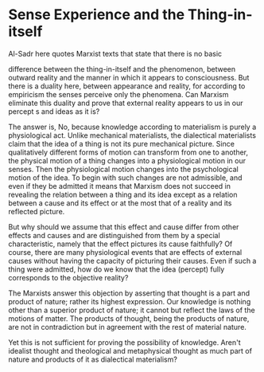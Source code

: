Sense Experience and the Thing-in-itself
========================================

Al-Sadr here quotes Marxist texts that state that there is no basic

difference between the thing-in-itself and the phenomenon, between
outward reality and the manner in which it appears to consciousness. But
there is a duality here, between appearance and reality, for according
to empiricism the senses perceive only the phenomena. Can Marxism
eliminate this duality and prove that external reality appears to us in
our percept s and ideas as it is?

The answer is, No, because knowledge according to materialism is purely
a physiological act. Unlike mechanical materialists, the dialectical
materialists claim that the idea of a thing is not its pure mechanical
picture. Since qualitatively different forms of motion can transform
from one to another, the physical motion of a thing changes into a
physiological motion in our senses. Then the physiological motion
changes into the psychological motion of the idea. To begin with such
changes are not admissible, and even if they be admitted it means that
Marxism does not succeed in revealing the relation between a thing and
its idea except as a relation between a cause and its effect or at the
most that of a reality and its reflected picture.

But why should we assume that this effect and cause differ from other
effects and causes and are distinguished from them by a special
characteristic, namely that the effect pictures its cause faithfully? Of
course, there are many physiological events that are effects of external
causes without having the capacity of picturing their causes. Even if
such a thing were admitted, how do we know that the idea (percept) fully
corresponds to the objective reality?

The Marxists answer this objection by asserting that thought is a part
and product of nature; rather its highest expression. Our knowledge is
nothing other than a superior product of nature; it cannot but reflect
the laws of the motions of matter. The products of thought, being the
products of nature, are not in contradiction but in agreement with the
rest of material nature.

Yet this is not sufficient for proving the possibility of knowledge.
Aren't idealist thought and theological and metaphysical thought as much
part of nature and products of it as dialectical materialism?


